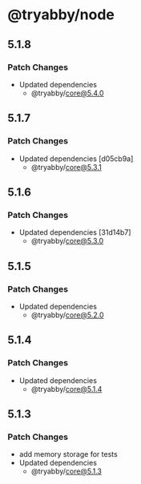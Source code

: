 # @tryabby/node

## 5.1.8

### Patch Changes

- Updated dependencies
  - @tryabby/core@5.4.0

## 5.1.7

### Patch Changes

- Updated dependencies [d05cb9a]
  - @tryabby/core@5.3.1

## 5.1.6

### Patch Changes

- Updated dependencies [31d14b7]
  - @tryabby/core@5.3.0

## 5.1.5

### Patch Changes

- Updated dependencies
  - @tryabby/core@5.2.0

## 5.1.4

### Patch Changes

- Updated dependencies
  - @tryabby/core@5.1.4

## 5.1.3

### Patch Changes

- add memory storage for tests
- Updated dependencies
  - @tryabby/core@5.1.3
